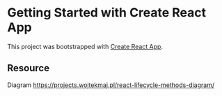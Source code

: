 # Getting Started with Create React App

This project was bootstrapped with [Create React App](https://github.com/facebook/create-react-app).

## Resource 
Diagram
https://projects.wojtekmaj.pl/react-lifecycle-methods-diagram/


